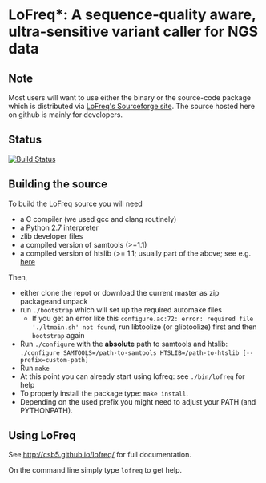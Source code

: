 # LoFreq*: A sequence-quality aware, ultra-sensitive variant caller for NGS data



## Note

Most users will want to use either the binary or the
source-code package which is distributed via [LoFreq's
Sourceforge site](https://sourceforge.net/projects/lofreq/files/).
The source hosted here on github is mainly for developers.

## Status

[![Build Status](https://travis-ci.org/CSB5/lofreq.svg?branch=master)](https://travis-ci.org/CSB5/lofreq)


## Building the source

To build the LoFreq source you will need

- a C compiler (we used gcc and clang routinely)
- a Python 2.7 interpreter
- zlib developer files
- a compiled version of samtools (>=1.1)
- a compiled version of htslib (>= 1.1; usually part of the above; see
 e.g. [here](http://sourceforge.net/projects/samtools/files/samtools/1.1/samtools-1.1.tar.bz2/download)

Then, 

- either clone the repot or download the current master as zip packageand unpack
- run `./bootstrap` which will set up the required automake files
  - If you get an error like this `configure.ac:72: error: required file './ltmain.sh' not found`,  run libtoolize (or glibtoolize) first and then `bootstrap` again
- Run `./configure` with the **absolute** path to samtools and htslib: `./configure SAMTOOLS=/path-to-samtools HTSLIB=/path-to-htslib [--prefix=custom-path]`
- Run `make`
- At this point you can already start using lofreq: see `./bin/lofreq` for help
- To properly install the package type: `make install`.
- Depending on the used prefix you might need to adjust your PATH (and PYTHONPATH).


## Using LoFreq

See http://csb5.github.io/lofreq/ for full documentation.

On the command line simply type `lofreq` to get help.




